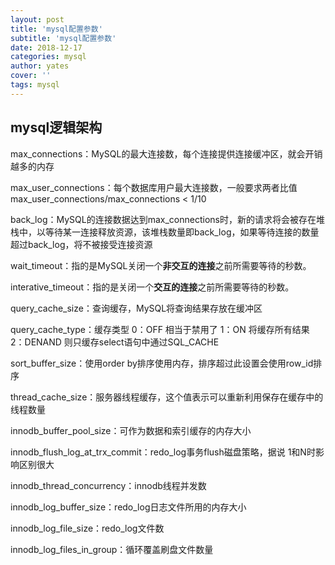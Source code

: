 ```yaml
---
layout: post
title: 'mysql配置参数'
subtitle: 'mysql配置参数'
date: 2018-12-17
categories: mysql
author: yates
cover: ''
tags: mysql
---
```


## mysql逻辑架构

max_connections：MySQL的最大连接数，每个连接提供连接缓冲区，就会开销越多的内存

max_user_connections：每个数据库用户最大连接数，一般要求两者比值 max_user_connections/max_connections < 1/10 

back_log：MySQL的连接数据达到max_connections时，新的请求将会被存在堆栈中，以等待某一连接释放资源，该堆栈数量即back_log，如果等待连接的数量超过back_log，将不被接受连接资源

wait_timeout：指的是MySQL关闭一个**非交互的连接**之前所需要等待的秒数。

interative_timeout：指的是关闭一个**交互的连接**之前所需要等待的秒数。

query_cache_size：查询缓存，MySQL将查询结果存放在缓冲区

query_cache_type：缓存类型   0：OFF 相当于禁用了   1：ON 将缓存所有结果  2：DENAND  则只缓存select语句中通过SQL_CACHE

sort_buffer_size：使用order by排序使用内存，排序超过此设置会使用row_id排序

thread_cache_size：服务器线程缓存，这个值表示可以重新利用保存在缓存中的线程数量

innodb_buffer_pool_size：可作为数据和索引缓存的内存大小

innodb_flush_log_at_trx_commit：redo_log事务flush磁盘策略，据说 1和N时影响区别很大

innodb_thread_concurrency：innodb线程并发数

innodb_log_buffer_size：redo_log日志文件所用的内存大小

innodb_log_file_size：redo_log文件数

innodb_log_files_in_group：循环覆盖刷盘文件数量
